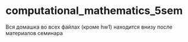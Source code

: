 # computational_mathematics_5sem

Вся домашка во всех файлах (кроме hw1) находится внизу после материалов семинара
